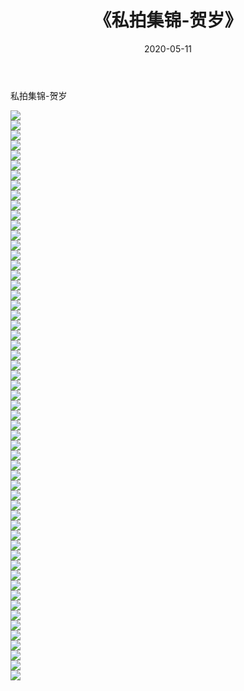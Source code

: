 ﻿---
layout: post
title:  《私拍集锦-贺岁》
date:   2020-05-11
img: http://imgx.orgx.ga/漏D/网络美图/2020/私拍集锦-贺岁/000.jpg
categories: [美女, 清纯, 唯美]
---

私拍集锦-贺岁

  ![](http://imgx.orgx.ga/漏D/网络美图/2020/私拍集锦-贺岁/001.jpg) <br> ![](http://imgx.orgx.ga/漏D/网络美图/2020/私拍集锦-贺岁/002.jpg) <br> ![](http://imgx.orgx.ga/漏D/网络美图/2020/私拍集锦-贺岁/003.jpg) <br> ![](http://imgx.orgx.ga/漏D/网络美图/2020/私拍集锦-贺岁/004.jpg) <br> ![](http://imgx.orgx.ga/漏D/网络美图/2020/私拍集锦-贺岁/005.jpg) <br> ![](http://imgx.orgx.ga/漏D/网络美图/2020/私拍集锦-贺岁/006.jpg) <br> ![](http://imgx.orgx.ga/漏D/网络美图/2020/私拍集锦-贺岁/007.jpg) <br> ![](http://imgx.orgx.ga/漏D/网络美图/2020/私拍集锦-贺岁/008.jpg) <br> ![](http://imgx.orgx.ga/漏D/网络美图/2020/私拍集锦-贺岁/009.jpg) <br> ![](http://imgx.orgx.ga/漏D/网络美图/2020/私拍集锦-贺岁/010.jpg) <br> ![](http://imgx.orgx.ga/漏D/网络美图/2020/私拍集锦-贺岁/011.jpg) <br> ![](http://imgx.orgx.ga/漏D/网络美图/2020/私拍集锦-贺岁/012.jpg) <br> ![](http://imgx.orgx.ga/漏D/网络美图/2020/私拍集锦-贺岁/013.jpg) <br> ![](http://imgx.orgx.ga/漏D/网络美图/2020/私拍集锦-贺岁/014.jpg) <br> ![](http://imgx.orgx.ga/漏D/网络美图/2020/私拍集锦-贺岁/015.jpg) <br> ![](http://imgx.orgx.ga/漏D/网络美图/2020/私拍集锦-贺岁/016.jpg) <br> ![](http://imgx.orgx.ga/漏D/网络美图/2020/私拍集锦-贺岁/017.jpg) <br> ![](http://imgx.orgx.ga/漏D/网络美图/2020/私拍集锦-贺岁/018.jpg) <br> ![](http://imgx.orgx.ga/漏D/网络美图/2020/私拍集锦-贺岁/019.jpg) <br> ![](http://imgx.orgx.ga/漏D/网络美图/2020/私拍集锦-贺岁/020.jpg) <br> ![](http://imgx.orgx.ga/漏D/网络美图/2020/私拍集锦-贺岁/021.jpg) <br> ![](http://imgx.orgx.ga/漏D/网络美图/2020/私拍集锦-贺岁/022.jpg) <br> ![](http://imgx.orgx.ga/漏D/网络美图/2020/私拍集锦-贺岁/023.jpg) <br> ![](http://imgx.orgx.ga/漏D/网络美图/2020/私拍集锦-贺岁/024.jpg) <br> ![](http://imgx.orgx.ga/漏D/网络美图/2020/私拍集锦-贺岁/025.jpg) <br> ![](http://imgx.orgx.ga/漏D/网络美图/2020/私拍集锦-贺岁/026.jpg) <br> ![](http://imgx.orgx.ga/漏D/网络美图/2020/私拍集锦-贺岁/027.jpg) <br> ![](http://imgx.orgx.ga/漏D/网络美图/2020/私拍集锦-贺岁/028.jpg) <br> ![](http://imgx.orgx.ga/漏D/网络美图/2020/私拍集锦-贺岁/029.jpg) <br> ![](http://imgx.orgx.ga/漏D/网络美图/2020/私拍集锦-贺岁/030.jpg) <br> ![](http://imgx.orgx.ga/漏D/网络美图/2020/私拍集锦-贺岁/031.jpg) <br> ![](http://imgx.orgx.ga/漏D/网络美图/2020/私拍集锦-贺岁/032.jpg) <br> ![](http://imgx.orgx.ga/漏D/网络美图/2020/私拍集锦-贺岁/033.jpg) <br> ![](http://imgx.orgx.ga/漏D/网络美图/2020/私拍集锦-贺岁/034.jpg) <br> ![](http://imgx.orgx.ga/漏D/网络美图/2020/私拍集锦-贺岁/035.jpg) <br> ![](http://imgx.orgx.ga/漏D/网络美图/2020/私拍集锦-贺岁/036.jpg) <br> ![](http://imgx.orgx.ga/漏D/网络美图/2020/私拍集锦-贺岁/037.jpg) <br> ![](http://imgx.orgx.ga/漏D/网络美图/2020/私拍集锦-贺岁/038.jpg) <br> ![](http://imgx.orgx.ga/漏D/网络美图/2020/私拍集锦-贺岁/039.jpg) <br> ![](http://imgx.orgx.ga/漏D/网络美图/2020/私拍集锦-贺岁/040.jpg) <br> ![](http://imgx.orgx.ga/漏D/网络美图/2020/私拍集锦-贺岁/041.jpg) <br> ![](http://imgx.orgx.ga/漏D/网络美图/2020/私拍集锦-贺岁/042.jpg) <br> ![](http://imgx.orgx.ga/漏D/网络美图/2020/私拍集锦-贺岁/043.jpg) <br> ![](http://imgx.orgx.ga/漏D/网络美图/2020/私拍集锦-贺岁/044.jpg) <br> ![](http://imgx.orgx.ga/漏D/网络美图/2020/私拍集锦-贺岁/045.jpg) <br> ![](http://imgx.orgx.ga/漏D/网络美图/2020/私拍集锦-贺岁/046.jpg) <br> ![](http://imgx.orgx.ga/漏D/网络美图/2020/私拍集锦-贺岁/047.jpg) <br> ![](http://imgx.orgx.ga/漏D/网络美图/2020/私拍集锦-贺岁/048.jpg) <br> ![](http://imgx.orgx.ga/漏D/网络美图/2020/私拍集锦-贺岁/049.jpg) <br> ![](http://imgx.orgx.ga/漏D/网络美图/2020/私拍集锦-贺岁/050.jpg) <br> ![](http://imgx.orgx.ga/漏D/网络美图/2020/私拍集锦-贺岁/051.jpg) <br> ![](http://imgx.orgx.ga/漏D/网络美图/2020/私拍集锦-贺岁/052.jpg) <br> ![](http://imgx.orgx.ga/漏D/网络美图/2020/私拍集锦-贺岁/053.jpg) <br> ![](http://imgx.orgx.ga/漏D/网络美图/2020/私拍集锦-贺岁/054.jpg) <br> ![](http://imgx.orgx.ga/漏D/网络美图/2020/私拍集锦-贺岁/055.jpg) <br> ![](http://imgx.orgx.ga/漏D/网络美图/2020/私拍集锦-贺岁/056.jpg) <br> ![](http://imgx.orgx.ga/漏D/网络美图/2020/私拍集锦-贺岁/057.jpg) <br>